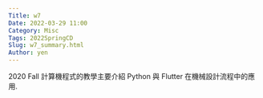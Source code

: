 ```yaml
---
Title: w7
Date: 2022-03-29 11:00
Category: Misc
Tags: 2022SpringCD
Slug: w7_summary.html
Author: yen
---
```


2020 Fall 計算機程式的教學主要介紹 Python 與 Flutter 在機械設計流程中的應用.

<!-- PELICAN_END_SUMMARY -->




